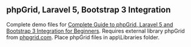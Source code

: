 ## phpGrid, Laravel 5, Bootstrap 3 Integration 

Complete demo files for [Complete Guide to phpGrid, Laravel 5 and Bootstrap 3 Integration for Beginners](https://medium.com/@chensformers/complete-guide-to-phpgrid-laravel-5-and-bootstrap-3-integration-for-beginners-c20b4ddd91e9#.ygqxy2uz0). Requires external library phpGrid from [phpgrid.com](http://phpgrid.com/download). Place phpGrid files in app\Libraries folder.

